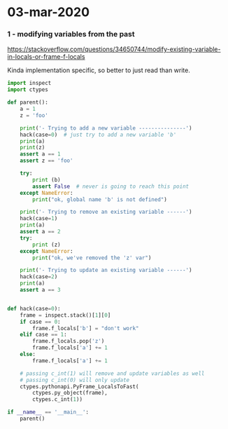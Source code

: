 # 03-mar-2020

### 1 - modifying variables from the past

https://stackoverflow.com/questions/34650744/modify-existing-variable-in-locals-or-frame-f-locals

Kinda implementation specific, so better to just read than write.

```python
import inspect
import ctypes

def parent():
    a = 1
    z = 'foo'

    print('- Trying to add a new variable ---------------')
    hack(case=0)  # just try to add a new variable 'b'
    print(a)
    print(z)
    assert a == 1
    assert z == 'foo'

    try:
        print (b)
        assert False  # never is going to reach this point
    except NameError:
        print("ok, global name 'b' is not defined")

    print('- Trying to remove an existing variable ------')
    hack(case=1)
    print(a)
    assert a == 2
    try:
        print (z)
    except NameError:
        print("ok, we've removed the 'z' var")

    print('- Trying to update an existing variable ------')
    hack(case=2)
    print(a)
    assert a == 3


def hack(case=0):
    frame = inspect.stack()[1][0]
    if case == 0:
        frame.f_locals['b'] = "don't work"
    elif case == 1:
        frame.f_locals.pop('z')
        frame.f_locals['a'] += 1
    else:
        frame.f_locals['a'] += 1

    # passing c_int(1) will remove and update variables as well
    # passing c_int(0) will only update
    ctypes.pythonapi.PyFrame_LocalsToFast(
        ctypes.py_object(frame),
        ctypes.c_int(1))

if __name__ == '__main__':
    parent()
```
